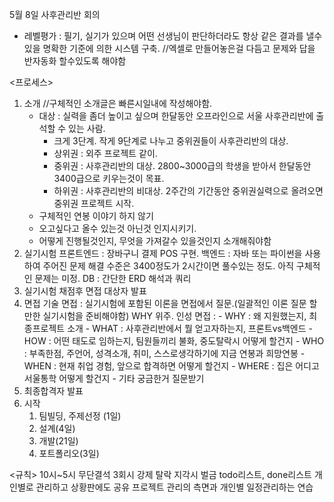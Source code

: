 5월 8일 사후관리반 회의

- 레벨평가 : 필기, 실기가 있으며 어떤 선생님이 판단하더라도 항상 같은 결과를 낼수 있을 명확한 기준에 의한 시스템 구축.
        //엑셀로 만들어놓은걸 다듬고 문제와 답을 반자동화 할수있도록 해야함

<프로세스>
1. 소개
   //구체적인 소개글은 빠른시일내에 작성해야함.
   - 대상 : 실력을 좀더 높이고 싶으며 한달동안 오프라인으로 서울 사후관리반에 출석할 수 있는 사람. 
       - 크게 3단계. 작게 9단계로 나누고 중위권들이 사후관리반의 대상.
       - 상위권 : 외주 프로젝트 같이.
       - 중위권 : 사후관리반의 대상. 2800~3000급의 학생을 받아서 한달동안 3400급으로 키우는것이 목표.
       - 하위권 : 사후관리반의 비대상. 2주간의 기간동안 중위권실력으로 올려오면 중위권 프로젝트 시작.
   - 구체적인 연봉 이야기 하지 않기
   - 오고싶다고 올수 있는것 아닌것 인지시키기.
   - 어떻게 진행될것인지, 무엇을 가져갈수 있을것인지 소개해줘야함
2. 실기시험
    프론트엔드 : 장바구니 결제 POS 구현. 
    백엔드 : 자바 또는 파이썬을 사용하여 주어진 문제 해결
            수준은 3400정도가 2시간이면 풀수있는 정도.
            아직 구체적인 문제는 미정.
    DB : 간단한 ERD 해석과 쿼리
3. 실기시험 채점후 면접 대상자 발표
4. 면접
   기술 면접 : 실기시험에 포함된 이론을 면접에서 질문.(일괄적인 이론 질문 할만한 실기시험을 준비해야함)  WHY 위주.
   인성 면접 : 
        - WHY : 왜 지원했는지, 최종프로젝트 소개
        - WHAT : 사후관리반에서 뭘 얻고자하는지, 프론트vs백엔드
        - HOW : 어떤 태도로 임하는지, 팀원들끼리 불화, 중도탈락시 어떻게 할건지
        - WHO : 부족한점, 주언어, 성격소개, 취미, 스스로생각하기에 지금 연봉과 희망연봉
        - WHEN : 현재 취업 경험, 앞으로 합격하면 어떻게 할건지
        - WHERE : 집은 어디고 서울통학 어떻게 할건지
        - 기타 궁금한거 질문받기
5. 최종합격자 발표
6. 시작
   1. 팀빌딩, 주제선정 (1일)
   2. 설계(4일)
   3. 개발(21일)
   4. 포트폴리오(3일)

<규칙>
10시~5시
무단결석 3회시 강제 탈락
지각시 벌금
todo리스트, done리스트  개인별로 관리하고 상황판에도 공유
    프로젝트 관리의 측면과 개인별 일정관리하는 연습